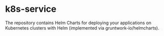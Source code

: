 # k8s-service

The repository contains Helm Charts for deploying your applications on Kubernetes clusters with Helm (implemented via gruntwork-io/helmcharts).
